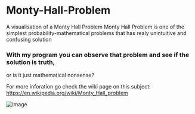 # Monty-Hall-Problem
A visualisation of a Monty Hall Problem
Monty Hall Problem is one of the simplest probability-mathematical problems that has realy unintuitive and confusing solution

### With my program you can observe that problem and see if the solution is truth,
or is it just mathematical nonsense?

For more inforation go check the wiki page on this subject: https://en.wikipedia.org/wiki/Monty_Hall_problem

![image](https://user-images.githubusercontent.com/91374689/213871247-4a0734df-e7c9-4c20-aaf3-25444c62fb20.png)
